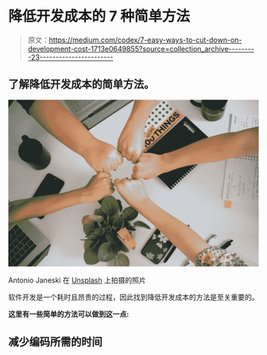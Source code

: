 # 降低开发成本的 7 种简单方法

> 原文：<https://medium.com/codex/7-easy-ways-to-cut-down-on-development-cost-1713e0649855?source=collection_archive---------23----------------------->

## 了解降低开发成本的简单方法。

![](img/e29408b43b286c8780ce9932e49621fc.png)

Antonio Janeski 在 [Unsplash](https://unsplash.com?utm_source=medium&utm_medium=referral) 上拍摄的照片

软件开发是一个耗时且昂贵的过程，因此找到降低开发成本的方法是至关重要的。

**这里有一些简单的方法可以做到这一点:**

## 减少编码所需的时间